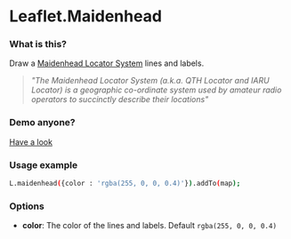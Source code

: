 # Leaflet.Maidenhead
### What is this?
Draw a [Maidenhead Locator System](https://en.wikipedia.org/wiki/Maidenhead_Locator_System) lines and labels.
>*"The Maidenhead Locator System (a.k.a. QTH Locator and IARU Locator) is a geographic co-ordinate system used by amateur radio operators to succinctly describe their locations"*
### Demo anyone?
[Have a look](https://dxcluster.ha8tks.hu/map/examples/)
### Usage example
```bash
L.maidenhead({color : 'rgba(255, 0, 0, 0.4)'}).addTo(map);
```
### Options
- **color**: The color of the lines and labels. Default `rgba(255, 0, 0, 0.4)` 
